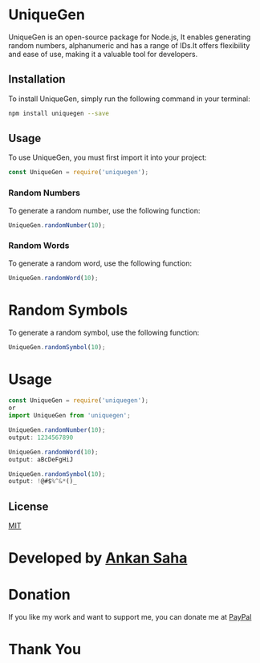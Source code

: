 # UniqueGen
UniqueGen is an open-source package for Node.js, It enables generating random numbers, alphanumeric and has a range of IDs.It offers flexibility and ease of use, making it a valuable tool for developers.

## Installation
To install UniqueGen, simply run the following command in your terminal:
```bash
npm install uniquegen --save
```

## Usage
To use UniqueGen, you must first import it into your project:
```javascript
const UniqueGen = require('uniquegen');
```

### Random Numbers
To generate a random number, use the following function:
```javascript first paramenter is the  length of the Number you want to generate
UniqueGen.randomNumber(10);
```

### Random Words
To generate a random word, use the following function:
```javascript first paramenter is the  length of the Word you want to generate
UniqueGen.randomWord(10);

```
# Random Symbols
To generate a random symbol, use the following function:
```javascript first paramenter is the  length of the Symbol you want to generate
UniqueGen.randomSymbol(10);

```
# Usage
```javascript
const UniqueGen = require('uniquegen');
or
import UniqueGen from 'uniquegen';

UniqueGen.randomNumber(10);
output: 1234567890

UniqueGen.randomWord(10);
output: aBcDeFgHiJ

UniqueGen.randomSymbol(10);
output: !@#$%^&*()_

```

## License
[MIT](https://choosealicense.com/licenses/mit/)

# Developed by [Ankan Saha]("github.com/AnkanSaha")

# Donation
If you like my work and want to support me, you can donate me at [PayPal](https://paypal.me/ANKAN2003)

# Thank You